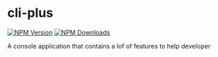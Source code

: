 # cli-plus

[![NPM Version](http://img.shields.io/npm/v/cli-plus.svg?style=flat)](https://www.npmjs.org/package/cli-plus)
[![NPM Downloads](https://img.shields.io/npm/dm/cli-plus.svg?style=flat)](https://npmcharts.com/compare/cli-plus?minimal=true)

A console application that contains a lof of features to help developer
